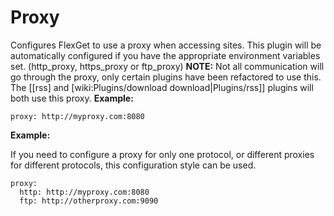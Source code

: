 # Proxy
Configures FlexGet to use a proxy when accessing sites. This plugin will be automatically configured if you have the appropriate environment variables set. (http_proxy, https_proxy or ftp_proxy)
**NOTE:** Not all communication will go through the proxy, only certain plugins have been refactored to use this. The [[rss] and [wiki:Plugins/download download|Plugins/rss]] plugins will both use this proxy.
**Example:**

    proxy: http://myproxy.com:8080

**Example:**

If you need to configure a proxy for only one protocol, or different proxies for different protocols, this configuration style can be used.

    proxy:
      http: http://myproxy.com:8080
      ftp: http://otherproxy.com:9090


